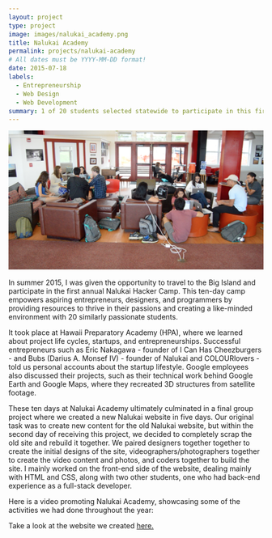 ```yaml
---
layout: project
type: project
image: images/nalukai_academy.png
title: Nalukai Academy
permalink: projects/nalukai-academy
# All dates must be YYYY-MM-DD format!
date: 2015-07-18
labels:
  - Entrepreneurship
  - Web Design
  - Web Development
summary: 1 of 20 students selected statewide to participate in this first camp funded by the Nalukai Foundation. The Nalukai Startup Camp brings together a group of Hawaii's most ambitious and inquisitive students to give them the tools and skills to be entrepreneurial problem solvers and digital storytellers.
---
```

<img class="ui medium floated rounded image" src="../images/nalukai-academy-working.png">

In summer 2015, I was given the opportunity to travel to the Big Island and participate in the first annual Nalukai Hacker Camp. This ten-day camp empowers aspiring entrepreneurs, designers, and programmers by providing resources to thrive in their passions and creating a like-minded environment with 20 similarly passionate students. 

It took place at Hawaii Preparatory Academy (HPA), where we learned about project life cycles, startups, and entrepreneurships. Successful entrepreneurs such as Eric Nakagawa - founder of I Can Has Cheezburgers - and Bubs (Darius A. Monsef IV) - founder of Nalukai and COLOURlovers - told us personal accounts about the startup lifestyle. Google employees also discussed their projects, such as their technical work behind Google Earth and Google Maps, where they recreated 3D structures from satellite footage.

These ten days at Nalukai Academy ultimately culminated in a final group project where we created a new Nalukai website in five days. Our original task was to create new content for the old Nalukai website, but within the second day of receiving this project, we decided to completely scrap the old site and rebuild it together. We paired designers together together to create the initial designs of the site, videographers/photographers together to create the video content and photos, and coders together to build the site.  I mainly worked on the front-end side of the website, dealing mainly with HTML and CSS, along with two other students, one who had back-end experience as a full-stack developer. 

Here is a video promoting Nalukai Academy, showcasing some of the activities we had done throughout the year:
<div class="ui embed" data-source="youtube" data-id="s-f3MxRm6KE" >
</div>
Take a look at the website we created <a href="http://hackercamp2016.nalukai.org/"> here. </a> 


